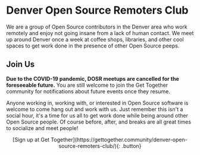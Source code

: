 # Denver Open Source Remoters Club

We are a group of Open Source contributors in the Denver area who work remotely and enjoy not going insane from a lack of human contact. We meet up around Denver once a week at coffee shops, libraries, and other cool spaces to get work done in the presence of other Open Source peeps.

## Join Us

**Due to the COVID-19 pandemic, DOSR meetups are cancelled for the foreseeable future.** You are still welcome to join the Get Together community for notifications about future events once they resume.

Anyone working in, working with, or interested in Open Source software is welcome to come hang out and work with us. Just remember this isn't a social hour, it's a time for us all to get work done while being around other Open Source people. Of course before, after, and breaks are all great times to socialize and meet people!

<div markdown="1" style="text-align: center;">
[Sign up at Get Together](https://gettogether.community/denver-open-source-remoters-club/){: .button}
</div>
